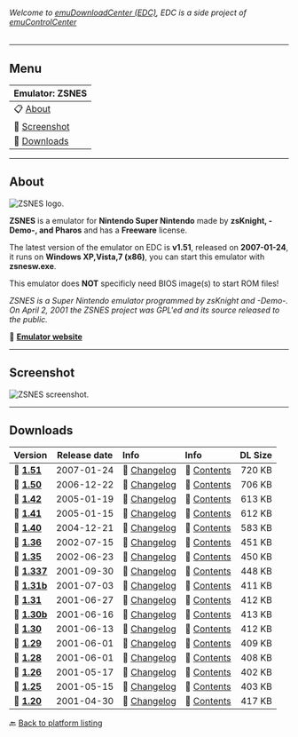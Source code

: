 ###### Welcome to [emuDownloadCenter (EDC)](https://github.com/PhoenixInteractiveNL/emuDownloadCenter/wiki/), EDC is a side project of [emuControlCenter](https://github.com/PhoenixInteractiveNL/emuControlCenter/wiki/)
***
## Menu
| **Emulator: ZSNES** |
|:---------|
| :clipboard: [About](#about) |
| :sunrise: [Screenshot](#screenshot) |
| :floppy_disk: [Downloads](#downloads) |
***
## About
![](https://github.com/PhoenixInteractiveNL/emuDownloadCenter/wiki/images_emulator/zsnes_logo_200.jpg "ZSNES logo.")

**ZSNES** is a emulator for **Nintendo Super Nintendo** made by **zsKnight, -Demo-, and Pharos** and has a **Freeware** license.

The latest version of the emulator on EDC is **v1.51**, released on **2007-01-24**, it runs on **Windows XP,Vista,7 (x86)**, you can start this emulator with **zsnesw.exe**.

This emulator does **NOT** specificly need BIOS image(s) to start ROM files!

_ZSNES is a Super Nintendo emulator programmed by zsKnight and -Demo-. On April 2, 2001 the ZSNES project was GPL'ed and its source released to the public._

:link: [**Emulator website**](http://www.zsnes.com/)
***
## Screenshot
![](https://raw.githubusercontent.com/PhoenixInteractiveNL/emuDownloadCenter/master/hooks/zsnes/screen.jpg "ZSNES screenshot.")
***
## Downloads
| Version  | Release date  | Info       | Info       | DL Size    |
|:---------|:-------------:|:-----------|:-----------|-----------:|
| :floppy_disk: [**1.51**](https://github.com/PhoenixInteractiveNL/edc-repo0001/raw/master/zsnes/1.51.7z) | 2007-01-24 | :page_facing_up: [Changelog](https://github.com/PhoenixInteractiveNL/edc-repo0001/blob/master/zsnes/1.51_changelog.txt) | :mag_right: [Contents](https://github.com/PhoenixInteractiveNL/edc-repo0001/blob/master/zsnes/1.51_contents.txt) | 720 KB |
| :floppy_disk: [**1.50**](https://github.com/PhoenixInteractiveNL/edc-repo0001/raw/master/zsnes/1.50.7z) | 2006-12-22 | :page_facing_up: [Changelog](https://github.com/PhoenixInteractiveNL/edc-repo0001/blob/master/zsnes/1.50_changelog.txt) | :mag_right: [Contents](https://github.com/PhoenixInteractiveNL/edc-repo0001/blob/master/zsnes/1.50_contents.txt) | 706 KB |
| :floppy_disk: [**1.42**](https://github.com/PhoenixInteractiveNL/edc-repo0001/raw/master/zsnes/1.42.7z) | 2005-01-19 | :page_facing_up: [Changelog](https://github.com/PhoenixInteractiveNL/edc-repo0001/blob/master/zsnes/1.42_changelog.txt) | :mag_right: [Contents](https://github.com/PhoenixInteractiveNL/edc-repo0001/blob/master/zsnes/1.42_contents.txt) | 613 KB |
| :floppy_disk: [**1.41**](https://github.com/PhoenixInteractiveNL/edc-repo0001/raw/master/zsnes/1.41.7z) | 2005-01-15 | :page_facing_up: [Changelog](https://github.com/PhoenixInteractiveNL/edc-repo0001/blob/master/zsnes/1.41_changelog.txt) | :mag_right: [Contents](https://github.com/PhoenixInteractiveNL/edc-repo0001/blob/master/zsnes/1.41_contents.txt) | 612 KB |
| :floppy_disk: [**1.40**](https://github.com/PhoenixInteractiveNL/edc-repo0001/raw/master/zsnes/1.40.7z) | 2004-12-21 | :page_facing_up: [Changelog](https://github.com/PhoenixInteractiveNL/edc-repo0001/blob/master/zsnes/1.40_changelog.txt) | :mag_right: [Contents](https://github.com/PhoenixInteractiveNL/edc-repo0001/blob/master/zsnes/1.40_contents.txt) | 583 KB |
| :floppy_disk: [**1.36**](https://github.com/PhoenixInteractiveNL/edc-repo0001/raw/master/zsnes/1.36.7z) | 2002-07-15 | :page_facing_up: [Changelog](https://github.com/PhoenixInteractiveNL/edc-repo0001/blob/master/zsnes/1.36_changelog.txt) | :mag_right: [Contents](https://github.com/PhoenixInteractiveNL/edc-repo0001/blob/master/zsnes/1.36_contents.txt) | 451 KB |
| :floppy_disk: [**1.35**](https://github.com/PhoenixInteractiveNL/edc-repo0001/raw/master/zsnes/1.35.7z) | 2002-06-23 | :page_facing_up: [Changelog](https://github.com/PhoenixInteractiveNL/edc-repo0001/blob/master/zsnes/1.35_changelog.txt) | :mag_right: [Contents](https://github.com/PhoenixInteractiveNL/edc-repo0001/blob/master/zsnes/1.35_contents.txt) | 450 KB |
| :floppy_disk: [**1.337**](https://github.com/PhoenixInteractiveNL/edc-repo0001/raw/master/zsnes/1.337.7z) | 2001-09-30 | :page_facing_up: [Changelog](https://github.com/PhoenixInteractiveNL/edc-repo0001/blob/master/zsnes/1.337_changelog.txt) | :mag_right: [Contents](https://github.com/PhoenixInteractiveNL/edc-repo0001/blob/master/zsnes/1.337_contents.txt) | 448 KB |
| :floppy_disk: [**1.31b**](https://github.com/PhoenixInteractiveNL/edc-repo0001/raw/master/zsnes/1.31b.7z) | 2001-07-03 | :page_facing_up: [Changelog](https://github.com/PhoenixInteractiveNL/edc-repo0001/blob/master/zsnes/1.31b_changelog.txt) | :mag_right: [Contents](https://github.com/PhoenixInteractiveNL/edc-repo0001/blob/master/zsnes/1.31b_contents.txt) | 411 KB |
| :floppy_disk: [**1.31**](https://github.com/PhoenixInteractiveNL/edc-repo0001/raw/master/zsnes/1.31.7z) | 2001-06-27 | :page_facing_up: [Changelog](https://github.com/PhoenixInteractiveNL/edc-repo0001/blob/master/zsnes/1.31_changelog.txt) | :mag_right: [Contents](https://github.com/PhoenixInteractiveNL/edc-repo0001/blob/master/zsnes/1.31_contents.txt) | 412 KB |
| :floppy_disk: [**1.30b**](https://github.com/PhoenixInteractiveNL/edc-repo0001/raw/master/zsnes/1.30b.7z) | 2001-06-16 | :page_facing_up: [Changelog](https://github.com/PhoenixInteractiveNL/edc-repo0001/blob/master/zsnes/1.30b_changelog.txt) | :mag_right: [Contents](https://github.com/PhoenixInteractiveNL/edc-repo0001/blob/master/zsnes/1.30b_contents.txt) | 413 KB |
| :floppy_disk: [**1.30**](https://github.com/PhoenixInteractiveNL/edc-repo0001/raw/master/zsnes/1.30.7z) | 2001-06-13 | :page_facing_up: [Changelog](https://github.com/PhoenixInteractiveNL/edc-repo0001/blob/master/zsnes/1.30_changelog.txt) | :mag_right: [Contents](https://github.com/PhoenixInteractiveNL/edc-repo0001/blob/master/zsnes/1.30_contents.txt) | 412 KB |
| :floppy_disk: [**1.29**](https://github.com/PhoenixInteractiveNL/edc-repo0001/raw/master/zsnes/1.29.7z) | 2001-06-01 | :page_facing_up: [Changelog](https://github.com/PhoenixInteractiveNL/edc-repo0001/blob/master/zsnes/1.29_changelog.txt) | :mag_right: [Contents](https://github.com/PhoenixInteractiveNL/edc-repo0001/blob/master/zsnes/1.29_contents.txt) | 409 KB |
| :floppy_disk: [**1.28**](https://github.com/PhoenixInteractiveNL/edc-repo0001/raw/master/zsnes/1.28.7z) | 2001-06-01 | :page_facing_up: [Changelog](https://github.com/PhoenixInteractiveNL/edc-repo0001/blob/master/zsnes/1.28_changelog.txt) | :mag_right: [Contents](https://github.com/PhoenixInteractiveNL/edc-repo0001/blob/master/zsnes/1.28_contents.txt) | 408 KB |
| :floppy_disk: [**1.26**](https://github.com/PhoenixInteractiveNL/edc-repo0001/raw/master/zsnes/1.26.7z) | 2001-05-17 | :page_facing_up: [Changelog](https://github.com/PhoenixInteractiveNL/edc-repo0001/blob/master/zsnes/1.26_changelog.txt) | :mag_right: [Contents](https://github.com/PhoenixInteractiveNL/edc-repo0001/blob/master/zsnes/1.26_contents.txt) | 402 KB |
| :floppy_disk: [**1.25**](https://github.com/PhoenixInteractiveNL/edc-repo0001/raw/master/zsnes/1.25.7z) | 2001-05-15 | :page_facing_up: [Changelog](https://github.com/PhoenixInteractiveNL/edc-repo0001/blob/master/zsnes/1.25_changelog.txt) | :mag_right: [Contents](https://github.com/PhoenixInteractiveNL/edc-repo0001/blob/master/zsnes/1.25_contents.txt) | 403 KB |
| :floppy_disk: [**1.20**](https://github.com/PhoenixInteractiveNL/edc-repo0001/raw/master/zsnes/1.20.7z) | 2001-04-30 | :page_facing_up: [Changelog](https://github.com/PhoenixInteractiveNL/edc-repo0001/blob/master/zsnes/1.20_changelog.txt) | :mag_right: [Contents](https://github.com/PhoenixInteractiveNL/edc-repo0001/blob/master/zsnes/1.20_contents.txt) | 417 KB |

:back: [Back to platform listing](https://github.com/PhoenixInteractiveNL/emuDownloadCenter/wiki/EDC-Platform-List)
